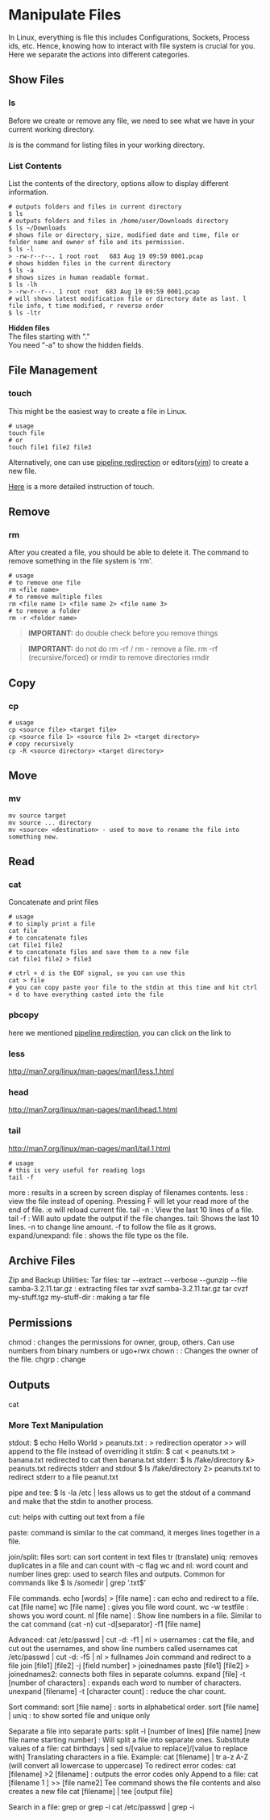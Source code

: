 # Manipulate Files
In Linux, everything is file this includes Configurations, Sockets, Process ids, etc. Hence, knowing how to interact with file system is crucial for you. Here we separate the actions into different categories.


## Show Files
### ls
Before we create or remove any file, we need to see what we have in your current working directory.

_ls_ is the command for listing files in your working directory.
### List Contents
List the contents of the directory, options allow to display different information.

```
# outputs folders and files in current directory   
$ ls
# outputs folders and files in /home/user/Downloads directory  
$ ls ~/Downloads
# shows file or directory, size, modified date and time, file or folder name and owner of file and its permission. 
$ ls -l 
> -rw-r--r--. 1 root root   683 Aug 19 09:59 0001.pcap
# shows hidden files in the current directory 
$ ls -a 
# shows sizes in human readable format.
$ ls -lh 
> -rw-r--r--. 1 root root  683 Aug 19 09:59 0001.pcap
# will shows latest modification file or directory date as last. l file info, t time modified, r reverse order
$ ls -ltr
```

**Hidden files**  
The files starting with "."  
You need "-a" to show the hidden fields.

## File Management

### touch
This might be the easiest way to create a file in Linux.
```
# usage
touch file
# or
touch file1 file2 file3
```
Alternatively, one can use [pipeline redirection](../content/pipeline.md) or editors([vim](../content/vim.md)) to create a new file.

[Here](http://www.linfo.org/touch.html) is a more detailed instruction of touch.

## Remove

### rm
After you created a file, you should be able to delete it. The command to remove something in the file system is 'rm'.
```
# usage
# to remove one file
rm <file name>
# to remove multiple files
rm <file name 1> <file name 2> <file name 3>
# to remove a folder
rm -r <folder name>
```
> __IMPORTANT:__ do double check before you remove things

> __IMPORTANT:__ do not do rm -rf /
rm - remove a file. rm -rf (recursive/forced) or rmdir to remove directories
rmdir 

## Copy
### cp
```
# usage
cp <source file> <target file>
cp <source file 1> <source file 2> <target directory>
# copy recursively 
cp -R <source directory> <target directory>
```

## Move
### mv
```
mv source target
mv source ... directory
mv <source> <destination> - used to move to rename the file into something new.
```

## Read
### cat
Concatenate and print files
```
# usage
# to simply print a file
cat file
# to concatenate files
cat file1 file2
# to concatenate files and save them to a new file 
cat file1 file2 > file3

# ctrl + d is the EOF signal, so you can use this
cat > file
# you can copy paste your file to the stdin at this time and hit ctrl + d to have everything casted into the file
```
### pbcopy 

here we mentioned [pipeline redirection](), you can click on the link to 
### less
http://man7.org/linux/man-pages/man1/less.1.html
### head
http://man7.org/linux/man-pages/man1/head.1.html
### tail
http://man7.org/linux/man-pages/man1/tail.1.html
```
# usage
# this is very useful for reading logs
tail -f
```
more <filename> : results in a screen by screen display of filenames contents.
less <filename> : view the file instead of opening. Pressing F will let your read more of the end of file. :e <nonexistant filename> will reload current file.
tail -n <filepath> : View the last 10 lines of a file.
tail -f <file path> : Will auto update the output if the file changes.
tail: Shows the last 10 lines. -n to change line amount. -f to follow the file as it grows. expand/unexpand:
file <filename> : shows the file type os the file.

## Archive Files
Zip and Backup Utilities:
Tar files:
tar --extract --verbose --gunzip --file samba-3.2.11.tar.gz : extracting files tar xvzf samba-3.2.11.tar.gz
tar cvzf my-stuff.tgz my-stuff-dir : making a tar file

## Permissions 
chmod <permission> <filename> : changes the permissions for owner, group, others. Can use numbers from binary numbers or ugo+rwx
chown <new owner>:<new group> <filename> : Changes the owner of the file.
chgrp <group> <filename> : change

## Outputs
cat

### More Text Manipulation
stdout: $ echo Hello World > peanuts.txt : > redirection operator >> will append to the file instead of overriding it
stdin: $ cat < peanuts.txt > banana.txt redirected to cat then banana.txt
stderr: $ ls /fake/directory &> peanuts.txt redirects stderr and stdout
$ ls /fake/directory 2> peanuts.txt to redirect stderr to a file peanut.txt

pipe and tee: $ ls -la /etc | less allows us to get the stdout of a command and make that the stdin to another process.

cut: helps with cutting out text from a file


paste: command is similar to the cat command, it merges lines together in a file.

join/split: files
sort: can sort content in text files
tr (translate)
uniq: removes duplicates in a file and can count with -c flag
wc and nl: word count and number lines
grep: used to search files and outputs. Common for commands like $ ls /somedir | grep ‘.txt$’

File commands.
echo [words] > [file name] : can echo and redirect to a file. cat [file name]
wc [file name] : gives you file word count.
wc -w testfile : shows you word count.
nl [file name] : Show line numbers in a file. Similar to the cat command (cat -n) cut -d[separator] -f1 [file name]
   
Advanced:
cat /etc/passwd | cut -d: -f1 | nl > usernames :
cat the file, and cut out the usernames, and show line numbers called usernames
cat /etc/passwd | cut -d: -f5 | nl > fullnames
Join command
and redirect to a file
join [file1] [file2] -j [field number] > joinednames
paste [file1] [file2] > joinednames2: connects both files in separate columns.
expand [file] -t [number of characters] : expands each word to number of characters.
unexpand [filename] -t [character count] : reduce the char count.

Sort command:
sort [file name] : sorts in alphabetical order.
sort [file name] | uniq : to show sorted file and unique only

Separate a file into separate parts:
split -l [number of lines] [file name] [new file name starting number] : Will split a file into separate ones.
Substitute values of a file:
cat birthdays | sed s/[value to replace]/[value to replace with]
Translating characters in a file. Example:
cat [filename] | tr a-z A-Z (will convert all lowercase to uppercase)
To redirect error codes:
cat [filename] >2 [filename] : outputs the error codes only
Append to a file:
cat [filename 1 ] >> [file name2]
Tee command shows the file contents and also creates a new file cat [filename] | tee [output file]

Search in a file:
grep <value> or grep -i <value not case sensitive> cat /etc/passwd | grep -i <value>




